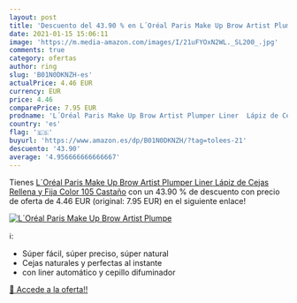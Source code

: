 ```yaml
---
layout: post
title: 'Descuento del 43.90 % en L´Oréal Paris Make Up Brow Artist Plumpe'
date: 2021-01-15 15:06:11
image: 'https://m.media-amazon.com/images/I/21uFYOxN2WL._SL200_.jpg'
comments: true
category: ofertas
author: ring
slug: 'B01N0DKNZH-es'
actualPrice: 4.46 EUR
currency: EUR
price: 4.46
comparePrice: 7.95 EUR
prodname: 'L´Oréal Paris Make Up Brow Artist Plumper Liner  Lápiz de Cejas Rellena y Fija  Color 105 Castaño'
country: 'es'
flag: '🇪🇸'
buyurl: 'https://www.amazon.es/dp/B01N0DKNZH/?tag=tolees-21'
descuento: '43.90'
average: '4.956666666666667'
---
```


Tienes [L´Oréal Paris Make Up Brow Artist Plumper Liner  Lápiz de Cejas Rellena y Fija  Color 105 Castaño](https://www.amazon.es/dp/B01N0DKNZH/?tag=tolees-21) con un 43.90 % de descuento con precio de oferta de 4.46 EUR (original: 7.95 EUR) en el siguiente enlace!

[![L´Oréal Paris Make Up Brow Artist Plumpe](https://m.media-amazon.com/images/I/21uFYOxN2WL._SL200_.jpg)](https://www.amazon.es/dp/B01N0DKNZH/?tag=tolees-21)

ℹ️:

- Súper fácil, súper preciso, súper natural
- Cejas naturales y perfectas al instante
- con liner automático y cepillo difuminador

[🛒 Accede a la oferta!!](https://www.amazon.es/dp/B01N0DKNZH/?tag=tolees-21)
